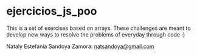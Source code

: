 # ejercicios_js_poo
This is a set of exercises based on arrays. These challenges are meant to develop  new ways to resolve the problems of everyday through code :)

Nataly Estefanía Sandoya Zamora: natsandoya@gmail.com
